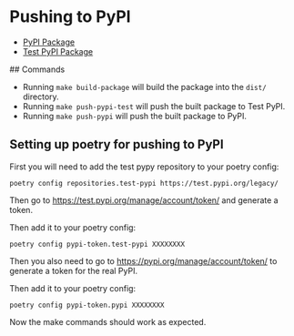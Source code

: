 # Pushing to PyPI

- [PyPI Package](https://pypi.org/project/django-workflow-engine/)
- [Test PyPI Package](https://test.pypi.org/project/django-workflow-engine/)

## Commands

- Running `make build-package` will build the package into the `dist/` directory.
- Running `make push-pypi-test` will push the built package to Test PyPI.
- Running `make push-pypi` will push the built package to PyPI.

## Setting up poetry for pushing to PyPI

First you will need to add the test pypy repository to your poetry config:

```
poetry config repositories.test-pypi https://test.pypi.org/legacy/
```

Then go to https://test.pypi.org/manage/account/token/ and generate a token.

Then add it to your poetry config:

```
poetry config pypi-token.test-pypi XXXXXXXX
```

Then you also need to go to https://pypi.org/manage/account/token/ to generate a token for the real PyPI.

Then add it to your poetry config:

```
poetry config pypi-token.pypi XXXXXXXX
```

Now the make commands should work as expected.
